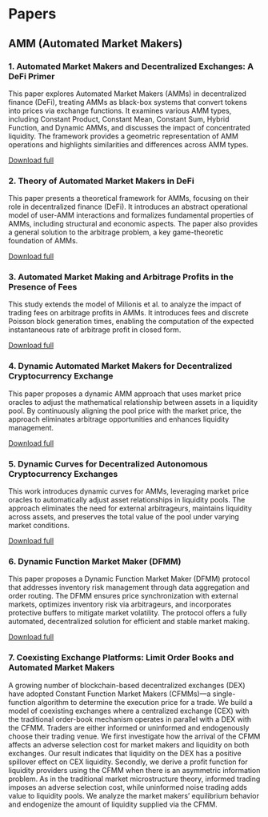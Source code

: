 # Papers

## AMM (Automated Market Makers)

### 1. Automated Market Makers and Decentralized Exchanges: A DeFi Primer
This paper explores Automated Market Makers (AMMs) in decentralized finance (DeFi), treating AMMs as black-box systems that convert tokens into prices via exchange functions. It examines various AMM types, including Constant Product, Constant Mean, Constant Sum, Hybrid Function, and Dynamic AMMs, and discusses the impact of concentrated liquidity. The framework provides a geometric representation of AMM operations and highlights similarities and differences across AMM types.

[Download full](/amm/1_Automated%20market%20makers%20and%20decentralized%20exchanges%20-%20DeFi%20primer%20.pdf)

### 2. Theory of Automated Market Makers in DeFi
This paper presents a theoretical framework for AMMs, focusing on their role in decentralized finance (DeFi). It introduces an abstract operational model of user-AMM interactions and formalizes fundamental properties of AMMs, including structural and economic aspects. The paper also provides a general solution to the arbitrage problem, a key game-theoretic foundation of AMMs.

[Download full](/amm/2_Theory%20of%20automated%20market%20makers%20in%20defi.pdf)

### 3. Automated Market Making and Arbitrage Profits in the Presence of Fees
This study extends the model of Milionis et al. to analyze the impact of trading fees on arbitrage profits in AMMs. It introduces fees and discrete Poisson block generation times, enabling the computation of the expected instantaneous rate of arbitrage profit in closed form.

[Download full](/amm/3_Automated%20Market%20Making%20and%20Arbitrage%20Profits%20in%20the%20Presence%20of%20Fees.pdf)

### 4. Dynamic Automated Market Makers for Decentralized Cryptocurrency Exchange
This paper proposes a dynamic AMM approach that uses market price oracles to adjust the mathematical relationship between assets in a liquidity pool. By continuously aligning the pool price with the market price, the approach eliminates arbitrage opportunities and enhances liquidity management.

[Download full](/amm/4_Dynamic%20Automated%20Market%20Makers%20for%20Decentralized%20Cryptocurrency%20Exchange.pdf)

### 5. Dynamic Curves for Decentralized Autonomous Cryptocurrency Exchanges
This work introduces dynamic curves for AMMs, leveraging market price oracles to automatically adjust asset relationships in liquidity pools. The approach eliminates the need for external arbitrageurs, maintains liquidity across assets, and preserves the total value of the pool under varying market conditions.

[Download full](/amm/5_Dynamic%20Curves%20for%20Decentralized%20Autonomous%20Cryptocurrency%20Exchanges.pdf)

### 6. Dynamic Function Market Maker (DFMM)
This paper proposes a Dynamic Function Market Maker (DFMM) protocol that addresses inventory risk management through data aggregation and order routing. The DFMM ensures price synchronization with external markets, optimizes inventory risk via arbitrageurs, and incorporates protective buffers to mitigate market volatility. The protocol offers a fully automated, decentralized solution for efficient and stable market making.

[Download full](/amm/6_Dynamic%20Function%20Market%20Maker%20(DFMM).pdf)

### 7. Coexisting Exchange Platforms: Limit Order Books and Automated Market Makers

A growing number of blockchain-based decentralized exchanges (DEX) have adopted Constant Function Market Makers (CFMMs)—a single-function algorithm to determine the execution
price for a trade. We build a model of coexisting exchanges where a centralized exchange (CEX)
with the traditional order-book mechanism operates in parallel with a DEX with the CFMM.
Traders are either informed or uninformed and endogenously choose their trading venue. We
first investigate how the arrival of the CFMM affects an adverse selection cost for market makers
and liquidity on both exchanges. Our result indicates that liquidity on the DEX has a positive
spillover effect on CEX liquidity. Secondly, we derive a profit function for liquidity providers
using the CFMM when there is an asymmetric information problem. As in the traditional market microstructure theory, informed trading imposes an adverse selection cost, while uninformed
noise trading adds value to liquidity pools. We analyze the market makers’ equilibrium behavior
and endogenize the amount of liquidity supplied via the CFMM.